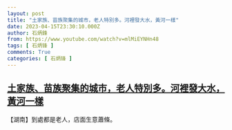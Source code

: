 ```yaml
---
layout: post
title: "土家族、苗族聚集的城市，老人特別多。河裡發大水，黃河一樣"
date: 2023-04-15T23:30:10.000Z
author: 石炳鋒
from: https://www.youtube.com/watch?v=mlMiEYNHn48
tags: [ 石炳锋 ]
comments: True
categories: [ 石炳锋 ]
---
```

<!--1681601410000-->
[土家族、苗族聚集的城市，老人特別多。河裡發大水，黃河一樣](https://www.youtube.com/watch?v=mlMiEYNHn48)
------

<div>
【湖南】到處都是老人，店面生意蕭條。
</div>

